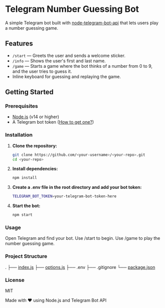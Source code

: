 # Telegram Number Guessing Bot

A simple Telegram bot built with [node-telegram-bot-api](https://github.com/yagop/node-telegram-bot-api) that lets users play a number guessing game.

## Features

- `/start` — Greets the user and sends a welcome sticker.
- `/info` — Shows the user's first and last name.
- `/game` — Starts a game where the bot thinks of a number from 0 to 9, and the user tries to guess it.
- Inline keyboard for guessing and replaying the game.

## Getting Started

### Prerequisites

- [Node.js](https://nodejs.org/) (v14 or higher)
- A Telegram bot token ([How to get one?](https://core.telegram.org/bots#6-botfather))

### Installation

1. **Clone the repository:**
   ```sh
   git clone https://github.com/<your-username>/<your-repo>.git
   cd <your-repo>
   

2. **Install dependencies:**
   ```sh
   npm install

3. **Create a .env file in the root directory and add your bot token:**
   ```sh
   TELEGRAM_BOT_TOKEN=your-telegram-bot-token-here

4. **Start the bot:**
   ```sh
   npm start

### Usage
Open Telegram and find your bot.
Use /start to begin.
Use /game to play the number guessing game.

### Project Structure
.
├── [index.js](http://_vscodecontentref_/1)
├── [options.js](http://_vscodecontentref_/2)
├── .env
├── .gitignore
└── [package.json](http://_vscodecontentref_/3)

### License
MIT

Made with ❤️ using Node.js and Telegram Bot API